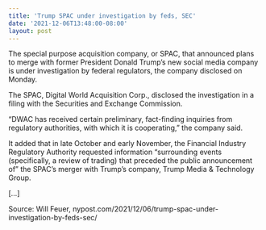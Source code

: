 ```yaml
---
title: 'Trump SPAC under investigation by feds, SEC'
date: '2021-12-06T13:48:00-08:00'
layout: post
---
```


The special purpose acquisition company, or SPAC, that announced plans to merge with former President Donald Trump’s new social media company is under investigation by federal regulators, the company disclosed on Monday.

The SPAC, Digital World Acquisition Corp., disclosed the investigation in a filing with the Securities and Exchange Commission.

“DWAC has received certain preliminary, fact-finding inquiries from regulatory authorities, with which it is cooperating,” the company said.

It added that in late October and early November, the Financial Industry Regulatory Authority requested information “surrounding events (specifically, a review of trading) that preceded the public announcement of” the SPAC’s merger with Trump’s company, Trump Media &amp; Technology Group.

\[…\]

Source: Will Feuer, nypost.com/2021/12/06/trump-spac-under-investigation-by-feds-sec/